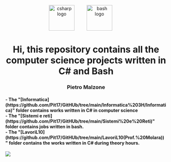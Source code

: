 <br clear="both">

<div align="center">
  <img src="https://cdn.jsdelivr.net/gh/devicons/devicon/icons/csharp/csharp-original.svg" height="80" alt="csharp logo"  />
  <img width="30" />
  <img src="https://www.google.com/url?sa=i&url=https%3A%2F%2Fcommons.wikimedia.org%2Fwiki%2FFile%3ABash_Logo_black_and_white_icon_only.svg&psig=AOvVaw21p-Cs3LWPzka0UV1aCuvD&ust=1701250529076000&source=images&cd=vfe&ved=0CBEQjRxqFwoTCJCM2p2y5oIDFQAAAAAdAAAAABAE" height="80" alt="bash logo"  />
  <img width="30" />
</div>

<h1 align="center">Hi, this repository contains all the computer science projects written in C# and Bash</h1>

<h3 align="center">Pietro Malzone</h3>

<h4 align="left">- The "[Informatica](https://github.com/Pit17/GitHUb/tree/main/Informatica%203H/Informatica)" folder contains works written in C# in computer science<br>- The "[Sistemi e reti](https://github.com/Pit17/GitHUb/tree/main/Sistemi%20e%20Reti)" folder contains jobs written in bash.<br>- The "[LavoriL10](https://github.com/Pit17/GitHUb/tree/main/LavoriL10(Prof.%20Molara))" folder contains the works written in C# during theory hours.<br></h4>



[![](https://visitcount.itsvg.in/api?id=Pit17&icon=7&color=0)](https://visitcount.itsvg.in)
